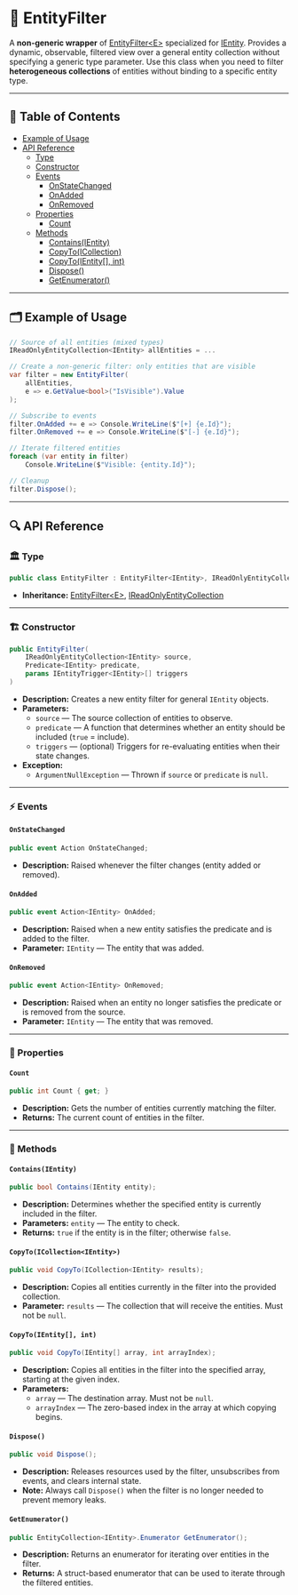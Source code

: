 # 🧩 EntityFilter

A **non-generic wrapper** of [EntityFilter\<E>](EntityFilter%601.md) specialized
for [IEntity](../Entities/IEntity.md). Provides a dynamic, observable, filtered view over a general entity collection
without specifying a generic type
parameter. Use this class when you need to filter **heterogeneous collections** of entities without binding to a
specific entity type.

---

## 📑 Table of Contents

- [Example of Usage](#-example-of-usage)
- [API Reference](#-api-reference)
    - [Type](#-type)
    - [Constructor](#-constructor)
    - [Events](#-events)
        - [OnStateChanged](#onstatechanged)
        - [OnAdded](#onadded)
        - [OnRemoved](#onremoved)
    - [Properties](#-properties)
        - [Count](#count)
    - [Methods](#-methods)
        - [Contains(IEntity)](#containsientity)
        - [CopyTo(ICollection<IEntity>)](#copytoicollectionientity)
        - [CopyTo(IEntity[], int)](#copytoientity-int)
        - [Dispose()](#dispose)
        - [GetEnumerator()](#getenumerator)

---

## 🗂 Example of Usage

```csharp
// Source of all entities (mixed types)
IReadOnlyEntityCollection<IEntity> allEntities = ...

// Create a non-generic filter: only entities that are visible
var filter = new EntityFilter(
    allEntities,
    e => e.GetValue<bool>("IsVisible").Value
);

// Subscribe to events
filter.OnAdded += e => Console.WriteLine($"[+] {e.Id}");
filter.OnRemoved += e => Console.WriteLine($"[-] {e.Id}");

// Iterate filtered entities
foreach (var entity in filter)
    Console.WriteLine($"Visible: {entity.Id}");

// Cleanup
filter.Dispose();
```

---

## 🔍 API Reference

### 🏛️ Type <div id="-type"></div>

```csharp
public class EntityFilter : EntityFilter<IEntity>, IReadOnlyEntityCollection
```

- **Inheritance:** [EntityFilter\<E>](./EntityFilter.md),
  [IReadOnlyEntityCollection](../Collections/IReadOnlyEntityCollection.md)

---

<div id="-constructor"></div>

### 🏗️ Constructor

```csharp
public EntityFilter(
    IReadOnlyEntityCollection<IEntity> source,
    Predicate<IEntity> predicate,
    params IEntityTrigger<IEntity>[] triggers
)
```

- **Description:** Creates a new entity filter for general `IEntity` objects.
- **Parameters:**
    - `source` — The source collection of entities to observe.
    - `predicate` — A function that determines whether an entity should be included (`true` = include).
    - `triggers` — (optional) Triggers for re-evaluating entities when their state changes.
- **Exception:**
    - `ArgumentNullException` — Thrown if `source` or `predicate` is `null`.

---

### ⚡ Events

#### `OnStateChanged`

```csharp
public event Action OnStateChanged;
```

- **Description:** Raised whenever the filter changes (entity added or removed).

#### `OnAdded`

```csharp
public event Action<IEntity> OnAdded;
```

- **Description:** Raised when a new entity satisfies the predicate and is added to the filter.
- **Parameter:** `IEntity` — The entity that was added.

#### `OnRemoved`

```csharp
public event Action<IEntity> OnRemoved;
```

- **Description:** Raised when an entity no longer satisfies the predicate or is removed from the source.
- **Parameter:** `IEntity` — The entity that was removed.

---

### 🔑 Properties

#### `Count`

```csharp
public int Count { get; }
```

- **Description:** Gets the number of entities currently matching the filter.
- **Returns:** The current count of entities in the filter.

---

### 🏹 Methods

#### `Contains(IEntity)`

```csharp
public bool Contains(IEntity entity);
```

- **Description:** Determines whether the specified entity is currently included in the filter.
- **Parameters:** `entity` — The entity to check.
- **Returns:** `true` if the entity is in the filter; otherwise `false`.

#### `CopyTo(ICollection<IEntity>)`

```csharp
public void CopyTo(ICollection<IEntity> results);
```

- **Description:** Copies all entities currently in the filter into the provided collection.
- **Parameter:** `results` — The collection that will receive the entities. Must not be `null`.

#### `CopyTo(IEntity[], int)`

```csharp
public void CopyTo(IEntity[] array, int arrayIndex);
```

- **Description:** Copies all entities in the filter into the specified array, starting at the given index.
- **Parameters:**
    - `array` — The destination array. Must not be `null`.
    - `arrayIndex` — The zero-based index in the array at which copying begins.

#### `Dispose()`

```csharp
public void Dispose();
```

- **Description:** Releases resources used by the filter, unsubscribes from events, and clears internal state.
- **Note:** Always call `Dispose()` when the filter is no longer needed to prevent memory leaks.

#### `GetEnumerator()`

```csharp
public EntityCollection<IEntity>.Enumerator GetEnumerator();
```

- **Description:** Returns an enumerator for iterating over entities in the filter.
- **Returns:** A struct-based enumerator that can be used to iterate through the filtered entities.
